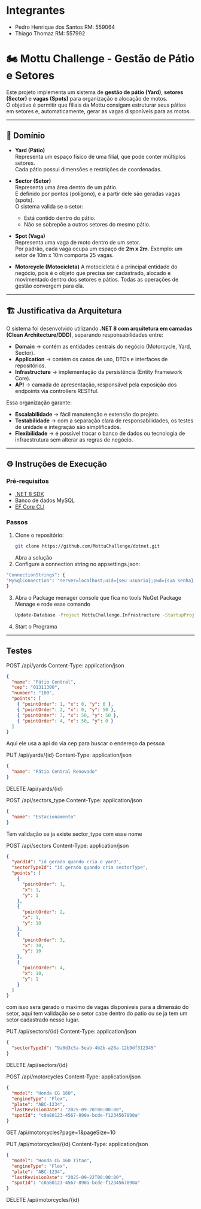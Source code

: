 # Integrantes

- Pedro Henrique dos Santos RM: 559064
- Thiago Thomaz RM: 557992

# 🏍️ Mottu Challenge - Gestão de Pátio e Setores

Este projeto implementa um sistema de **gestão de pátio (Yard)**, **setores (Sector)** e **vagas (Spots)** para organização e alocação de motos.  
O objetivo é permitir que filiais da Mottu consigam estruturar seus pátios em setores e, automaticamente, gerar as vagas disponíveis para as motos.

---

## 📌 Domínio

- **Yard (Pátio)**  
  Representa um espaço físico de uma filial, que pode conter múltiplos setores.  
  Cada pátio possui dimensões e restrições de coordenadas.

- **Sector (Setor)**  
  Representa uma área dentro de um pátio.  
  É definido por pontos (polígono), e a partir dele são geradas vagas (spots).  
  O sistema valida se o setor:
  - Está contido dentro do pátio.  
  - Não se sobrepõe a outros setores do mesmo pátio.  

- **Spot (Vaga)**  
  Representa uma vaga de moto dentro de um setor.  
  Por padrão, cada vaga ocupa um espaço de **2m x 2m**.
  Exemplo: um setor de 10m x 10m comporta 25 vagas.
  
- **Motorcycle (Motocicleta)**
  A motocicleta é a principal entidade do negócio, pois é o objeto que precisa ser cadastrado, alocado e movimentado dentro dos setores e pátios. Todas as operações de gestão convergem para ela.

---

## 🏗️ Justificativa da Arquitetura  

O sistema foi desenvolvido utilizando **.NET 8 com arquitetura em camadas (Clean Architecture/DDD)**, separando responsabilidades entre:  

- **Domain** → contém as entidades centrais do negócio (Motorcycle, Yard, Sector).  
- **Application** → contém os casos de uso, DTOs e interfaces de repositórios.  
- **Infrastructure** → implementação da persistência (Entity Framework Core).  
- **API** → camada de apresentação, responsável pela exposição dos endpoints via controllers RESTful.  

Essa organização garante:  
- **Escalabilidade** → fácil manutenção e extensão do projeto.  
- **Testabilidade** → com a separação clara de responsabilidades, os testes de unidade e integração são simplificados.  
- **Flexibilidade** → é possível trocar o banco de dados ou tecnologia de infraestrutura sem alterar as regras de negócio.  

---

## ⚙️ Instruções de Execução

### Pré-requisitos
- [.NET 8 SDK](https://dotnet.microsoft.com/en-us/download/dotnet/8.0)
- Banco de dados MySQL
- [EF Core CLI](https://learn.microsoft.com/en-us/ef/core/cli/dotnet)

### Passos
1. Clone o repositório:
   ```bash
   git clone https://github.com/MottuChallenge/dotnet.git
   ```
   Abra a solução
2. Configure a connection string no appsettings.json:
  ```bash
  "ConnectionStrings": {
  "MySqlConnection": "server=localhost;uid={seu usuario};pwd={sua senha};database={nome do database}"
  }
  ```
3. Abra o Package menager console que fica no tools NuGet Package Menage e rode esse comando
   ```bash
   Update-Database -Project MottuChallenge.Infrastructure -StartupProject MottuChallenge.Api
   ```
4. Start o Programa

---

## Testes

POST /api/yards
Content-Type: application/json

```json
{
  "name": "Pátio Central",
  "cep": "01311300",
  "number": "100",
  "points": [
    { "pointOrder": 1, "x": 0, "y": 0 },
    { "pointOrder": 2, "x": 0, "y": 50 },
    { "pointOrder": 3, "x": 50, "y": 50 },
    { "pointOrder": 4, "x": 50, "y": 0 }
  ]
}

```
Aqui ele usa a api do via cep para buscar o endereço da pessoa

PUT /api/yards/{id}
Content-Type: application/json

```json
{
  "name": "Pátio Central Renovado"
}
```

DELETE /api/yards/{id}


POST /api/sectors_type
Content-Type: application/json

```json
{
  "name": "Estacionamento"
}
```

Tem validação se ja existe sector_type com esse nome

POST /api/sectors
Content-Type: application/json

```json
{
  "yardId": "id gerado quando cria o yard",
  "sectorTypeId": "id gerado quando cria sectorType",
  "points": [
    {
      "pointOrder": 1,
      "x": 1,
      "y": 1
    },
    {
      "pointOrder": 2,
      "x": 1,
      "y": 10
    },
    {
      "pointOrder": 3,
      "x": 10,
      "y": 10
    },
    {
      "pointOrder": 4,
      "x": 10,
      "y": 1
    }
  ]
}
```

com isso sera gerado o maximo de vagas disponiveis para a dimensão do setor, aqui tem validação se o setor cabe dentro do patio ou se ja tem um setor cadastrado nesse lugar.

PUT /api/sectors/{id}
Content-Type: application/json

```json
{
  "sectorTypeId": "9a0d3c5a-5eab-4b2b-a28a-12b9df312345"
}
```

DELETE /api/sectors/{id}

POST /api/motorcycles
Content-Type: application/json

```json
{
  "model": "Honda CG 160",
  "engineType": "Flex",
  "plate": "ABC-1234",
  "lastRevisionDate": "2025-09-20T00:00:00",
  "spotId": "c0a80123-4567-890a-bcde-f1234567890a"
}
```

GET /api/motorcycles?page=1&pageSize=10

PUT /api/motorcycles/{id}
Content-Type: application/json

```json
{
  "model": "Honda CG 160 Titan",
  "engineType": "Flex",
  "plate": "ABC-1234",
  "lastRevisionDate": "2025-09-22T00:00:00",
  "spotId": "c0a80123-4567-890a-bcde-f1234567890a"
}
```

DELETE /api/motorcycles/{id}




  
